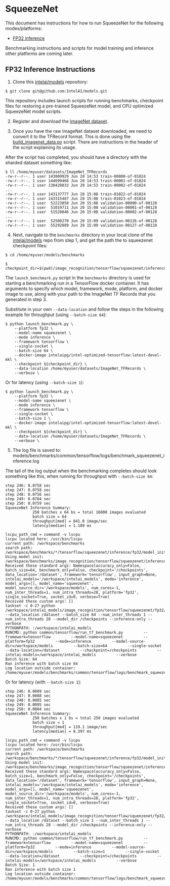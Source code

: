 # SqueezeNet

This document has instructions for how to run SqueezeNet for the
following modes/platforms:
* [FP32 inference](#fp32-inference-instructions)

Benchmarking instructions and scripts for model training and inference
other platforms are coming later.

## FP32 Inference Instructions

1. Clone this [intelai/models](https://github.com/IntelAI/models)
repository:

```
$ git clone git@github.com:IntelAI/models.git
```

This repository includes launch scripts for running benchmarks,
checkpoint files for restoring a pre-trained SqueezeNet model, and
CPU optimized SqueezeNet model scripts.

2. Register and download the
[ImageNet dataset](http://image-net.org/download-images).

3. Once you have the raw ImageNet dataset downloaded, we need to convert
it to the TFRecord format.  This is done using the
[build_imagenet_data.py](https://github.com/tensorflow/models/blob/master/research/inception/inception/data/build_imagenet_data.py)
script.  There are instructions in the header of the script explaining
its usage.

After the script has completed, you should have a directory with the
sharded dataset something like:

```
$ ll /home/myuser/datasets/ImageNet_TFRecords
-rw-r--r--. 1 user 143009929 Jun 20 14:53 train-00000-of-01024
-rw-r--r--. 1 user 144699468 Jun 20 14:53 train-00001-of-01024
-rw-r--r--. 1 user 138428833 Jun 20 14:53 train-00002-of-01024
...
-rw-r--r--. 1 user 143137777 Jun 20 15:08 train-01022-of-01024
-rw-r--r--. 1 user 143315487 Jun 20 15:08 train-01023-of-01024
-rw-r--r--. 1 user  52223858 Jun 20 15:08 validation-00000-of-00128
-rw-r--r--. 1 user  51019711 Jun 20 15:08 validation-00001-of-00128
-rw-r--r--. 1 user  51520046 Jun 20 15:08 validation-00002-of-00128
...
-rw-r--r--. 1 user  52508270 Jun 20 15:09 validation-00126-of-00128
-rw-r--r--. 1 user  55292089 Jun 20 15:09 validation-00127-of-00128
```

4. Next, navigate to the `benchmarks` directory in your local clone of
the [intelai/models](https://github.com/IntelAI/models) repo from step
1, and get the path the to squeezenet checkpoint files:

```
$ cd /home/myuser/models/benchmarks

$ checkpoint_dir=$(pwd)/image_recognition/tensorflow/squeezenet/inference/fp32/checkpoints
```

The `launch_benchmark.py` script in the `benchmarks` directory is used
for starting a benchmarking run in a TensorFlow docker container. It has
arguments to specify which model, framework, mode, platform, and docker
image to use, along with your path to the ImageNet TF Records that you
generated in step 3.

Substitute in your own `--data-location` and follow the steps in the
following example for throughput (using `--batch-size 64`):

```
$ python launch_benchmark.py \
	--platform fp32 \
	--model-name squeezenet \
	--mode inference \
	--framework tensorflow \
    --single-socket \
    --batch-size 64 \
	--docker-image intelaipg/intel-optimized-tensorflow:latest-devel-mkl \
	--checkpoint ${checkpoint_dir} \
	--data-location /home/myuser/datasets/ImageNet_TFRecords \
	--verbose \
```

Or for latency (using `--batch-size 1`):

```
$ python launch_benchmark.py \
	--platform fp32 \
	--model-name squeezenet \
	--mode inference \
	--framework tensorflow \
    --single-socket \
    --batch-size 1 \
	--docker-image intelaipg/intel-optimized-tensorflow:latest-devel-mkl \
	--checkpoint ${checkpoint_dir} \
	--data-location /home/myuser/datasets/ImageNet_TFRecords \
	--verbose \
```

5.  The log file is saved to:
models/benchmarks/common/tensorflow/logs/benchmark_squeezenet_inference.log

The tail of the log output when the benchmarking completes should look
something like this, when running for throughput with `--batch-size 64`:

```
step 246: 0.0758 sec
step 247: 0.0758 sec
step 248: 0.0756 sec
step 249: 0.0784 sec
step 250: 0.0759 sec
SqueezeNet Inference Summary:
            250 batches x 64 bs = total 16000 images evaluated
            batch size = 64
            throughput[med] = 841.0 image/sec
            latency[median] = 1.189 ms

lscpu_path_cmd = command -v lscpu
lscpu located here: /usr/bin/lscpu
current path: /workspace/benchmarks
search path: /workspace/benchmarks/*/tensorflow/squeezenet/inference/fp32/model_init.py
Using model init: /workspace/benchmarks/image_recognition/tensorflow/squeezenet/inference/fp32/model_init.py
Received these standard args: Namespace(accuracy_only=False, batch_size=64, benchmark_only=False, checkpoint='/checkpoints', data_location='/dataset', framework='tensorflow', input_graph=None, intelai_models='/workspace/intelai_models', mode='inference', model_args=[], model_name='squeezenet', model_source_dir='/workspace/models', num_cores=-1, num_inter_threads=1, num_intra_threads=28, platform='fp32', single_socket=True, socket_id=0, verbose=True)
Received these custom args: []
taskset -c 0-27 python /workspace/intelai_models/image_recognition/tensorflow/squeezenet/fp32/train_squeezenet.py --data_location /dataset --batch_size 64 --num_inter_threads 1 --num_intra_threads 28 --model_dir /checkpoints --inference-only --verbose
PYTHONPATH: :/workspace/intelai_models
RUNCMD: python common/tensorflow/run_tf_benchmark.py         --framework=tensorflow         --model-name=squeezenet         --platform=fp32         --mode=inference         --model-source-dir=/workspace/models         --batch-size=64         --single-socket         --data-location=/dataset         --checkpoint=/checkpoints         --intelai-models=/workspace/intelai_models         --verbose
Batch Size: 64
Ran inference with batch size 64
Log location outside container: /home/myuser/models/benchmarks/common/tensorflow/logs/benchmark_squeezenet_inference.log
```

Or for latency (with `--batch-size 1`):

```
step 246: 0.0089 sec
step 247: 0.0088 sec
step 248: 0.0085 sec
step 249: 0.0095 sec
step 250: 0.0084 sec
SqueezeNet Inference Summary:
            250 batches x 1 bs = total 250 images evaluated
            batch size = 1
            throughput[med] = 119.1 image/sec
            latency[median] = 8.397 ms

lscpu_path_cmd = command -v lscpu
lscpu located here: /usr/bin/lscpu
current path: /workspace/benchmarks
search path: /workspace/benchmarks/*/tensorflow/squeezenet/inference/fp32/model_init.py
Using model init: /workspace/benchmarks/image_recognition/tensorflow/squeezenet/inference/fp32/model_init.py
Received these standard args: Namespace(accuracy_only=False, batch_size=1, benchmark_only=False, checkpoint='/checkpoints', data_location='/dataset', framework='tensorflow', input_graph=None, intelai_models='/workspace/intelai_models', mode='inference', model_args=[], model_name='squeezenet', model_source_dir='/workspace/models', num_cores=-1, num_inter_threads=1, num_intra_threads=28, platform='fp32', single_socket=True, socket_id=0, verbose=True)
Received these custom args: []
taskset -c 0-27 python /workspace/intelai_models/image_recognition/tensorflow/squeezenet/fp32/train_squeezenet.py --data_location /dataset --batch_size 1 --num_inter_threads 1 --num_intra_threads 28 --model_dir /checkpoints --inference-only --verbose
PYTHONPATH: :/workspace/intelai_models
RUNCMD: python common/tensorflow/run_tf_benchmark.py         --framework=tensorflow         --model-name=squeezenet         --platform=fp32         --mode=inference         --model-source-dir=/workspace/models         --batch-size=1         --single-socket         --data-location=/dataset         --checkpoint=/checkpoints         --intelai-models=/workspace/intelai_models         --verbose
Batch Size: 1
Ran inference with batch size 1
Log location outside container: /home/myuser/models/benchmarks/common/tensorflow/logs/benchmark_squeezenet_inference.log
```
